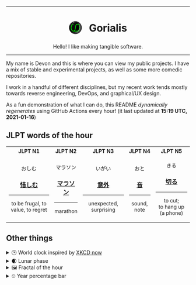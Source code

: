 ***

<h1 align="center">
<sub>
    <img src="readme/resources/avatar.png" height="36">
</sub>
&nbsp;
Gorialis
</h1>
<p align="center">
Hello! I like making tangible software.
</p>

***

My name is Devon and this is where you can view my public projects. I have a mix of stable and experimental projects, as well as some more comedic repositories.

I work in a handful of different disciplines, but my recent work tends mostly towards reverse engineering, DevOps, and graphical/UX design.

As a fun demonstration of what I can do, this README *dynamically regenerates* using GitHub Actions every hour! (it last updated at **15:19 UTC, 2021-01-16**)

<h2>JLPT words of the hour</h2>
<table>
    <tr>
        <th>JLPT N1</th>
        <th>JLPT N2</th>
        <th>JLPT N3</th>
        <th>JLPT N4</th>
        <th>JLPT N5</th>
    </tr>
    <tr>
        <td>
            <p align="center">おしむ</p>
            <h3 align="center"><b><a href="https://jisho.org/search/%E6%83%9C%E3%81%97%E3%82%80">惜しむ</a></b></h3>
            <hr>
            <p align="center">to be frugal,<wbr> to value,<wbr> to regret</p>
        </td>
        <td>
            <p align="center">マラソン</p>
            <h3 align="center"><b><a href="https://jisho.org/search/%E3%83%9E%E3%83%A9%E3%82%BD%E3%83%B3">マラソン</a></b></h3>
            <hr>
            <p align="center">marathon</p>
        </td>
        <td>
            <p align="center">いがい</p>
            <h3 align="center"><b><a href="https://jisho.org/search/%E6%84%8F%E5%A4%96">意外</a></b></h3>
            <hr>
            <p align="center">unexpected,<wbr> surprising</p>
        </td>
        <td>
            <p align="center">おと</p>
            <h3 align="center"><b><a href="https://jisho.org/search/%E9%9F%B3">音</a></b></h3>
            <hr>
            <p align="center">sound,<wbr> note</p>
        </td>
        <td>
            <p align="center">きる</p>
            <h3 align="center"><b><a href="https://jisho.org/search/%E5%88%87%E3%82%8B">切る</a></b></h3>
            <hr>
            <p align="center">to cut;<br> to hang up (a phone)</p>
        </td>
    </tr>
</table>

<h2>Other things</h2>
<details>
<summary>🕒  World clock inspired by <a href="https://xkcd.com/now">XKCD now</a></summary>

> <img src="generated/now.png" width="512">

</details>
<details>
<summary>🌒 Lunar phase</summary>

The moon is approximately 13.65% through its phase (Waxing Crescent).

</details>
<details>
<summary>&#x1f5bc; Fractal of the hour</summary>

> <img src="generated/fractal.png" width="512">

</details>
<details>
<summary>&#x23f2; Year percentage bar</summary>
<pre><code>2021 [▁▁▁▁▁▁▁▁▁▁▁▁▁▁▁▁▁▁▁▁] 4.28%</code></pre>
</details>
